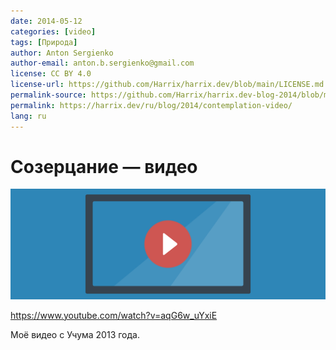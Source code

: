 ```yaml
---
date: 2014-05-12
categories: [video]
tags: [Природа]
author: Anton Sergienko
author-email: anton.b.sergienko@gmail.com
license: CC BY 4.0
license-url: https://github.com/Harrix/harrix.dev/blob/main/LICENSE.md
permalink-source: https://github.com/Harrix/harrix.dev-blog-2014/blob/main/contemplation-video/contemplation-video.md
permalink: https://harrix.dev/ru/blog/2014/contemplation-video/
lang: ru
---
```


# Созерцание — видео

![Featured image](featured-image.svg)

<https://www.youtube.com/watch?v=aqG6w_uYxiE>

Моё видео с Учума 2013 года.
